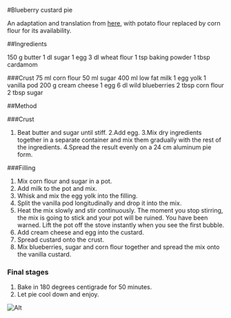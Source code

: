 #Blueberry custard pie

An adaptation and translation from
[here](http://www.kinuskikissa.fi/vanilja-mustikkapiirakka/),
with potato flour replaced by corn flour for its availability.

##Ingredients

150 g butter
1 dl sugar
1 egg
3 dl wheat flour
1 tsp baking powder
1 tbsp cardamom

###Crust
75 ml corn flour
50 ml sugar
400 ml low fat milk
1 egg yolk
1 vanilla pod
200 g cream cheese
1 egg
6 dl wild blueberries
2 tbsp corn flour
2 tbsp sugar

##Method

###Crust
1. Beat butter and sugar until stiff.
2.Add egg.
3.Mix dry ingredients together in a separate container and mix them gradually with the rest of the ingredients.
4.Spread the result evenly on a 24 cm aluminum pie form.

###Filling

1. Mix corn flour and sugar in a pot.
2. Add milk to the pot and mix.
3. Whisk and mix the egg yolk into the filling.
4. Split the vanilla pod longitudinally and drop it into the mix.
5. Heat the mix slowly and stir continuously. The moment you stop stirring, the mix is going to stick and your pot will be ruined. You have been warned. Lift the pot off the stove instantly when you see the first bubble.
6. Add cream cheese and egg into the custard.
7. Spread custard onto the crust.
7. Mix blueberries, sugar and corn flour together and spread the mix onto the vanilla custard.

### Final stages

1. Bake in 180 degrees centigrade for 50 minutes.
2. Let pie cool down and enjoy.


![Alt](https://raw.github.com/nali/versioned-cookbook/master/pictures/blueberrypie.jpg)
